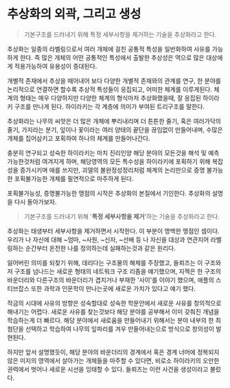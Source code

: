 # 추상화의 외곽, 그리고 생성


> 기본구조를 드러내기 위해 특정 세부사항을 제거하는 기술을 추상화라고 한다.

추상화는 일종의 라벨링으로서 여러 개체에 걸친 공통적 특성을 일반화하여 사유를 가능하게 한다. 즉 많은 개체의 어떤 공통적인 특성에서 출발한 추상성은 역으로 많은 대상에게 적용가능하여 유용성이 증대된다.

개별적 존재에서 추상을 떼어내어 보다 다양한 개별적 존재와의 관계를 연구, 한 분야를 논리적으로 연결하면 할수록 추상적 특성들이 응집되고, 어떠한 체계를 이루게된다. 체계의 형태는 매우 다양하지만 다양한 체계의 형식마저 추상화했을때, 잘 응집된 하이라키 구조를 만나게 된다. 하이라키는 각 계층에 의미가 부여된 트리구조를 말한다. 

추상화라는 나무의 씨앗은 더 많은 개체에 뿌리내리며 더 튼튼한 줄기, 혹은 여러가닥의 줄기, 가지라는 분기, 잎이나 꽃이라는 여러 양태의 끝단을 끊임없이 만들어내며, 수많은 개체를 집어삼키고 포획하여 하나의 체계를 만들어나간다.

충분히 연구되고 성숙한 하이라키는 마치 진리인양 해당 분야의 모든것을 해석 및 예측가능한것처럼 여겨지게 하며, 해당영역의 모든 특수성을 하이라키에 포획하기 위해 복잡성을 증가시키며 애를 쓰지만, 괴델의 불완정성정리처럼 체계의 논리만으로 증명 불가능한 포획불가능한 개체를 필연적으로 마주하게 된다. 

포획불가능성, 증명불가능한 맹점의 시작은 추상화의 본질에서 기인한다. 추상화의 설명을 다시 돌아가보자.

> 기본구조를 드러내기 위해 '**특정 세부사항을 제거**'하는 기술을 추상화라고 한다.

추상화는 태생부터 세부사항을 제거하면서 시작한다. 이 부분이 명백한 맹점인 셈이다. 우리가 나 자신에 대해 ~엄마, ~사원, ~신자, ~선배 등 나 자신을 대상과 연관지어 라벨링하는 순간부터 온전한 나를 정의하는데 실패하는것과 같은 원리다.

잃어버린 의미를 되찾기 위해, 데리다는 구조물의 해체를 주장했고, 들뢰즈는 이 구조와 저 구조를 넘나드는 새로운 형태의 네트워크 구조 리좀을 얘기했으며, 지젝은 한 구조의 바운더리와 다른구조의 바운더리가 겹치거나 부재한 '사이'를 이야기 했으며, 애플의 스티브잡스 또한 과학과 인문학이 만나는곳에 새로운 가치가 있다고 얘기 했다.

작금의 시대에 사유의 방향은 성숙할대로 성숙한 학문안에서 새로운 사유를 창의적으로 해내기는 어렵다. 새로운 사유를 찾는것보다 해당 분야를 공부해서 이미 갖춰진 개념을 학습하는게 더 빠르다. 해당 분야에서 새로움을 만들어내기 위해서는 분야 내부의 한 최첨단을 선택하고 학습하여 나무의 잎파리를 겨우 만들어내는으로 방식으로 창의성이 발현된다.

하지만 앞서 설명했듯이, 해당 분야의 바운더리의 경계에서 혹은 경계 너머에 정복되지 않은 미지의 영역에서 살아가는 개체들을 마주할 수 있다면, 비로소 하이라키의 오만한 권력에서 벗어나 새로운 시선을 잉태할 수 있다. 들뢰즈는 이런 사건을 생성이라고 불렀다.

